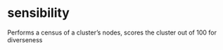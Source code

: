 # sensibility
Performs a census of a cluster’s nodes, scores the cluster out of 100 for diverseness
